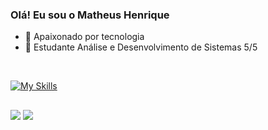 ### Olá! Eu sou o Matheus Henrique


- 🔭 Apaixonado por tecnologia
- 🌱 Estudante Análise e Desenvolvimento de Sistemas 5/5
 
<div style="display: inline_block"><br>

  [![My Skills](https://skillicons.dev/icons?i=html,css,js,jquery,java,mysql,nodejs,vue,react,tailwind,figma)](https://skillicons.dev)
 



  </div>
  
##

<div> 
  <a href="https://instagram.com/mhlr_henri" target="_blanck"><img src="https://img.shields.io/badge/-Instagram-%23E4405F?style=for-the-badge&logo=instagram&logoColor=white" target="_blank"></a>
  <a href="https://www.linkedin.com/in/matheus-henriique/" target="_blanck"><img src="https://img.shields.io/badge/-LinkedIn-%230077B5?style=for-the-badge&logo=linkedin&logoColor=white" target="_blank"></a> 
  
  
</div>
